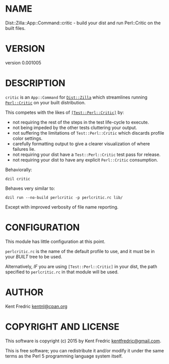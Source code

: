 # NAME

Dist::Zilla::App::Command::critic - build your dist and run Perl::Critic on the built files.

# VERSION

version 0.001005

# DESCRIPTION

`critic` is an `App::Command` for [`Dist::Zilla`](https://metacpan.org/pod/Dist::Zilla) which streamlines running
[`Perl::Critic`](https://metacpan.org/pod/Perl::Critic) on your built distribution.

This competes with the likes of [`[Test::Perl::Critic]`](https://metacpan.org/pod/Dist::Zilla::Plugin::Test::Perl::Critic)
by:

- not requiring the rest of the steps in the test life-cycle to execute.
- not being impeded by the other tests cluttering your output.
- not suffering the limitations of `Test::Perl::Critic` which discards profile color settings.
- carefully formatting output to give a clearer visualization of where failures lie.
- not requiring your dist have a `Test::Perl::Critic` test pass for release.
- not requiring your dist to have any explicit `Perl::Critic` consumption.

Behaviorally:

    dzil critic

Behaves very similar to:

    dzil run --no-build perlcritic -p perlcritic.rc lib/

Except with improved verbosity of file name reporting.

# CONFIGURATION

This module has little configuration at this point.

`perlcritic.rc` is the name of the default profile to use, and it must be in your _BUILT_ tree to be used.

Alternatively, _IF_ you are using `[Test::Perl::Critic]` in your dist, the path specified to `perlcritic.rc` in that module
will be used.

# AUTHOR

Kent Fredric <kentnl@cpan.org>

# COPYRIGHT AND LICENSE

This software is copyright (c) 2015 by Kent Fredric <kentfredric@gmail.com>.

This is free software; you can redistribute it and/or modify it under
the same terms as the Perl 5 programming language system itself.
